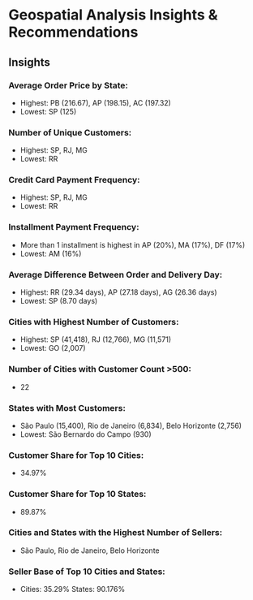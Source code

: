 # Geospatial Analysis Insights & Recommendations 

## Insights 

### Average Order Price by State:

* Highest: PB (216.67), AP (198.15), AC (197.32)
* Lowest: SP (125)

### Number of Unique Customers:

* Highest: SP, RJ, MG
* Lowest: RR

### Credit Card Payment Frequency:

* Highest: SP, RJ, MG
* Lowest: RR

### Installment Payment Frequency:

* More than 1 installment is highest in AP (20%), MA (17%), DF (17%)
* Lowest: AM (16%)

### Average Difference Between Order and Delivery Day:

* Highest: RR (29.34 days), AP (27.18 days), AG (26.36 days)
* Lowest: SP (8.70 days)

### Cities with Highest Number of Customers:

* Highest: SP (41,418), RJ (12,766), MG (11,571)
* Lowest: GO (2,007)

### Number of Cities with Customer Count >500:

* 22
 
### States with Most Customers:

* São Paulo (15,400), Rio de Janeiro (6,834), Belo Horizonte (2,756)
* Lowest: São Bernardo do Campo (930)

### Customer Share for Top 10 Cities:

* 34.97%

### Customer Share for Top 10 States:

* 89.87%

### Cities and States with the Highest Number of Sellers:

* São Paulo, Rio de Janeiro, Belo Horizonte

### Seller Base of Top 10 Cities and States:

* Cities: 35.29%
States: 90.176%
